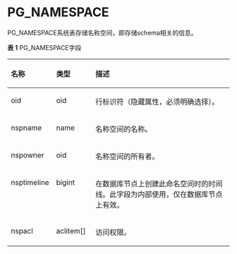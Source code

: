 # PG\_NAMESPACE<a name="ZH-CN_TOPIC_0242385828"></a>

PG\_NAMESPACE系统表存储名称空间，即存储schema相关的信息。

**表 1**  PG\_NAMESPACE字段

<a name="zh-cn_topic_0237122300_zh-cn_topic_0059779337_t0417907e10c641839c74bafda19fc9f1"></a>
<table><thead align="left"><tr id="zh-cn_topic_0237122300_zh-cn_topic_0059779337_r62f7d1f359274204a21ce1dd91456b90"><th class="cellrowborder" valign="top" width="20.13%" id="mcps1.2.4.1.1"><p id="zh-cn_topic_0237122300_zh-cn_topic_0059779337_aec32d7a362754f93b48b9435586c877d"><a name="zh-cn_topic_0237122300_zh-cn_topic_0059779337_aec32d7a362754f93b48b9435586c877d"></a><a name="zh-cn_topic_0237122300_zh-cn_topic_0059779337_aec32d7a362754f93b48b9435586c877d"></a>名称</p>
</th>
<th class="cellrowborder" valign="top" width="17.669999999999998%" id="mcps1.2.4.1.2"><p id="zh-cn_topic_0237122300_zh-cn_topic_0059779337_aaf8ff287fba44e52b6dec973c7d72b0e"><a name="zh-cn_topic_0237122300_zh-cn_topic_0059779337_aaf8ff287fba44e52b6dec973c7d72b0e"></a><a name="zh-cn_topic_0237122300_zh-cn_topic_0059779337_aaf8ff287fba44e52b6dec973c7d72b0e"></a>类型</p>
</th>
<th class="cellrowborder" valign="top" width="62.2%" id="mcps1.2.4.1.3"><p id="zh-cn_topic_0237122300_zh-cn_topic_0059779337_a7d3673798e0a419c823f079edc46d60f"><a name="zh-cn_topic_0237122300_zh-cn_topic_0059779337_a7d3673798e0a419c823f079edc46d60f"></a><a name="zh-cn_topic_0237122300_zh-cn_topic_0059779337_a7d3673798e0a419c823f079edc46d60f"></a>描述</p>
</th>
</tr>
</thead>
<tbody><tr id="zh-cn_topic_0237122300_row1698016447513"><td class="cellrowborder" valign="top" width="20.13%" headers="mcps1.2.4.1.1 "><p id="zh-cn_topic_0237122300_p16981124425112"><a name="zh-cn_topic_0237122300_p16981124425112"></a><a name="zh-cn_topic_0237122300_p16981124425112"></a>oid</p>
</td>
<td class="cellrowborder" valign="top" width="17.669999999999998%" headers="mcps1.2.4.1.2 "><p id="zh-cn_topic_0237122300_p14981134455117"><a name="zh-cn_topic_0237122300_p14981134455117"></a><a name="zh-cn_topic_0237122300_p14981134455117"></a>oid</p>
</td>
<td class="cellrowborder" valign="top" width="62.2%" headers="mcps1.2.4.1.3 "><p id="zh-cn_topic_0237122300_p189811144165112"><a name="zh-cn_topic_0237122300_p189811144165112"></a><a name="zh-cn_topic_0237122300_p189811144165112"></a>行标识符（隐藏属性，必须明确选择）。</p>
</td>
</tr>
<tr id="zh-cn_topic_0237122300_zh-cn_topic_0059779337_r4e24274f6f674635acad9b0e010c1a13"><td class="cellrowborder" valign="top" width="20.13%" headers="mcps1.2.4.1.1 "><p id="zh-cn_topic_0237122300_zh-cn_topic_0059779337_ac8a736142377470cab5c2aac7bcea51c"><a name="zh-cn_topic_0237122300_zh-cn_topic_0059779337_ac8a736142377470cab5c2aac7bcea51c"></a><a name="zh-cn_topic_0237122300_zh-cn_topic_0059779337_ac8a736142377470cab5c2aac7bcea51c"></a>nspname</p>
</td>
<td class="cellrowborder" valign="top" width="17.669999999999998%" headers="mcps1.2.4.1.2 "><p id="zh-cn_topic_0237122300_zh-cn_topic_0059779337_a25cb81d711624afeaf5348f3e4c6ee8c"><a name="zh-cn_topic_0237122300_zh-cn_topic_0059779337_a25cb81d711624afeaf5348f3e4c6ee8c"></a><a name="zh-cn_topic_0237122300_zh-cn_topic_0059779337_a25cb81d711624afeaf5348f3e4c6ee8c"></a>name</p>
</td>
<td class="cellrowborder" valign="top" width="62.2%" headers="mcps1.2.4.1.3 "><p id="zh-cn_topic_0237122300_zh-cn_topic_0059779337_a4a8abdd924c24163a9cd250e4318f852"><a name="zh-cn_topic_0237122300_zh-cn_topic_0059779337_a4a8abdd924c24163a9cd250e4318f852"></a><a name="zh-cn_topic_0237122300_zh-cn_topic_0059779337_a4a8abdd924c24163a9cd250e4318f852"></a>名称空间的名称。</p>
</td>
</tr>
<tr id="zh-cn_topic_0237122300_zh-cn_topic_0059779337_r0de3cca2a41b458ea29853f406842c18"><td class="cellrowborder" valign="top" width="20.13%" headers="mcps1.2.4.1.1 "><p id="zh-cn_topic_0237122300_zh-cn_topic_0059779337_aebc5035d615c4623a4f6718d50e164b4"><a name="zh-cn_topic_0237122300_zh-cn_topic_0059779337_aebc5035d615c4623a4f6718d50e164b4"></a><a name="zh-cn_topic_0237122300_zh-cn_topic_0059779337_aebc5035d615c4623a4f6718d50e164b4"></a>nspowner</p>
</td>
<td class="cellrowborder" valign="top" width="17.669999999999998%" headers="mcps1.2.4.1.2 "><p id="zh-cn_topic_0237122300_zh-cn_topic_0059779337_a1e51178453e844228265ae15deedc365"><a name="zh-cn_topic_0237122300_zh-cn_topic_0059779337_a1e51178453e844228265ae15deedc365"></a><a name="zh-cn_topic_0237122300_zh-cn_topic_0059779337_a1e51178453e844228265ae15deedc365"></a>oid</p>
</td>
<td class="cellrowborder" valign="top" width="62.2%" headers="mcps1.2.4.1.3 "><p id="zh-cn_topic_0237122300_zh-cn_topic_0059779337_ae8e77be6611f4f68adfd242068570ed8"><a name="zh-cn_topic_0237122300_zh-cn_topic_0059779337_ae8e77be6611f4f68adfd242068570ed8"></a><a name="zh-cn_topic_0237122300_zh-cn_topic_0059779337_ae8e77be6611f4f68adfd242068570ed8"></a>名称空间的所有者。</p>
</td>
</tr>
<tr id="zh-cn_topic_0237122300_zh-cn_topic_0059779337_r5640334b28b6458b8a1b82fb4d688fb4"><td class="cellrowborder" valign="top" width="20.13%" headers="mcps1.2.4.1.1 "><p id="zh-cn_topic_0237122300_zh-cn_topic_0059779337_ae220a8cdb82b473293e348f1235993fe"><a name="zh-cn_topic_0237122300_zh-cn_topic_0059779337_ae220a8cdb82b473293e348f1235993fe"></a><a name="zh-cn_topic_0237122300_zh-cn_topic_0059779337_ae220a8cdb82b473293e348f1235993fe"></a>nsptimeline</p>
</td>
<td class="cellrowborder" valign="top" width="17.669999999999998%" headers="mcps1.2.4.1.2 "><p id="zh-cn_topic_0237122300_zh-cn_topic_0059779337_a69b5b3fc97084dab89ec7a08a2d33463"><a name="zh-cn_topic_0237122300_zh-cn_topic_0059779337_a69b5b3fc97084dab89ec7a08a2d33463"></a><a name="zh-cn_topic_0237122300_zh-cn_topic_0059779337_a69b5b3fc97084dab89ec7a08a2d33463"></a>bigint</p>
</td>
<td class="cellrowborder" valign="top" width="62.2%" headers="mcps1.2.4.1.3 "><p id="zh-cn_topic_0237122300_zh-cn_topic_0059779337_a584ec2520d364a358683a7d9ca113614"><a name="zh-cn_topic_0237122300_zh-cn_topic_0059779337_a584ec2520d364a358683a7d9ca113614"></a><a name="zh-cn_topic_0237122300_zh-cn_topic_0059779337_a584ec2520d364a358683a7d9ca113614"></a>在数据库节点上创建此命名空间时的时间线。此字段为内部使用，仅在数据库节点上有效。</p>
</td>
</tr>
<tr id="zh-cn_topic_0237122300_zh-cn_topic_0059779337_r1748403f2ce14831b1d0d6cff8f70ed6"><td class="cellrowborder" valign="top" width="20.13%" headers="mcps1.2.4.1.1 "><p id="zh-cn_topic_0237122300_zh-cn_topic_0059779337_acdb41c8acaab423ca4027371604106dd"><a name="zh-cn_topic_0237122300_zh-cn_topic_0059779337_acdb41c8acaab423ca4027371604106dd"></a><a name="zh-cn_topic_0237122300_zh-cn_topic_0059779337_acdb41c8acaab423ca4027371604106dd"></a>nspacl</p>
</td>
<td class="cellrowborder" valign="top" width="17.669999999999998%" headers="mcps1.2.4.1.2 "><p id="zh-cn_topic_0237122300_zh-cn_topic_0059779337_a799c2f6543e741bfb9d220743ed3ba73"><a name="zh-cn_topic_0237122300_zh-cn_topic_0059779337_a799c2f6543e741bfb9d220743ed3ba73"></a><a name="zh-cn_topic_0237122300_zh-cn_topic_0059779337_a799c2f6543e741bfb9d220743ed3ba73"></a>aclitem[]</p>
</td>
<td class="cellrowborder" valign="top" width="62.2%" headers="mcps1.2.4.1.3 "><p id="zh-cn_topic_0237122300_zh-cn_topic_0059779337_a8f7bcce9f3984d37bfd3437739c656e0"><a name="zh-cn_topic_0237122300_zh-cn_topic_0059779337_a8f7bcce9f3984d37bfd3437739c656e0"></a><a name="zh-cn_topic_0237122300_zh-cn_topic_0059779337_a8f7bcce9f3984d37bfd3437739c656e0"></a>访问权限。</p>
</td>
</tr>
</tbody>
</table>

